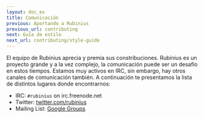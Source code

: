 ```yaml
---
layout: doc_es
title: Comunicación
previous: Aportando a Rubinius
previous_url: contributing
next: Guía de estilo
next_url: contributing/style-guide
---
```


El equipo de Rubinius aprecia y premia sus constribuciones. Rubinius es un proyecto
grande y a la vez complejo, la comunicación puede ser un desafío en estos tiempos.
Estamos muy activos en IRC, sin embargo, hay otros canales de comunicación
también. A continuación te presentamos la lista de distintos lugares donde encontrarnos:

* IRC: `#rubinius` on irc.freenode.net
* Twitter: [twitter.com/rubinius](http://twitter.com/rubinius)
* Mailing List: [Google Groups](http://groups.google.com/group/rubinius-dev)
